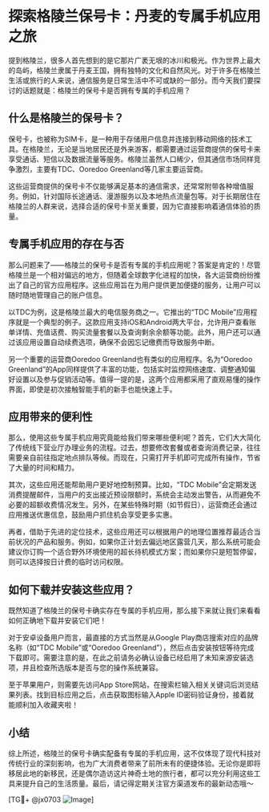 # 探索格陵兰保号卡：丹麦的专属手机应用之旅

提到格陵兰，很多人首先想到的是它那片广袤无垠的冰川和极光。作为世界上最大的岛屿，格陵兰隶属于丹麦王国，拥有独特的文化和自然风光。对于许多在格陵兰生活或旅行的人来说，通信服务是日常生活中不可或缺的一部分。而今天我们要探讨的话题就是：格陵兰的保号卡是否拥有专属的手机应用？

## 什么是格陵兰的保号卡？

保号卡，也被称为SIM卡，是一种用于存储用户信息并连接到移动网络的技术工具。在格陵兰，无论是当地居民还是外来游客，都需要通过运营商提供的保号卡来享受通话、短信以及数据流量等服务。格陵兰虽然人口稀少，但其通信市场同样竞争激烈，主要有TDC、Ooredoo Greenland等几家主要运营商。

这些运营商提供的保号卡不仅能够满足基本的通信需求，还常常附带各种增值服务。例如，针对国际长途通话、漫游服务以及本地热点流量包等。对于长期居住在格陵兰的人群来说，选择合适的保号卡至关重要，因为它直接影响着通信体验的质量。

## 专属手机应用的存在与否

那么问题来了——格陵兰的保号卡是否有专属的手机应用呢？答案是肯定的！尽管格陵兰是一个相对偏远的地方，但随着全球数字化进程的加快，各大运营商纷纷推出了自己的官方应用程序。这些应用旨在为用户提供更加便捷的服务，让用户可以随时随地管理自己的账户信息。

以TDC为例，这是格陵兰最大的电信服务商之一。它推出的“TDC Mobile”应用程序就是一个典型的例子。这款应用支持iOS和Android两大平台，允许用户查看账单详情、充值话费、购买流量套餐以及查询剩余余额等功能。此外，用户还可以通过该应用设置自动续费选项，确保不会因忘记缴费而导致服务中断。

另一个重要的运营商Ooredoo Greenland也有类似的应用程序。名为“Ooredoo Greenland”的App同样提供了丰富的功能，包括实时监控网络速度、调整通知偏好设置以及参与促销活动等。值得一提的是，这两个应用都采用了直观易懂的操作界面，即使是初次接触智能手机的新手也能快速上手。

## 应用带来的便利性

那么，使用这些专属手机应用究竟能给我们带来哪些便利呢？首先，它们大大简化了传统线下营业厅办理业务的流程。过去，想要修改套餐或者查询消费记录，往往需要亲自前往指定地点排队等候。而现在，只需打开手机即可完成所有操作，节省了大量的时间和精力。

其次，这些应用还能帮助用户更好地控制预算。比如，“TDC Mobile”会定期发送消费提醒邮件，当用户的支出接近预设限额时，系统会主动发出警告，从而避免不必要的超额收费情况发生。另外，在某些特殊时期（如节假日），运营商还会通过应用推送优惠信息，鼓励用户抓住机会享受更多实惠。

再者，借助于先进的定位技术，这些应用还可以根据用户的地理位置推荐最适合当前状况的产品和服务。例如，如果你正计划去偏远地区露营几天，那么系统可能会建议你订购一个适合野外环境使用的超长待机模式方案；而如果你只是短暂停留，则可以选择按日计费的临时访问权限。

## 如何下载并安装这些应用？

既然知道了格陵兰的保号卡确实存在专属的手机应用，那么接下来就让我们来看看如何正确地下载并安装它们吧！

对于安卓设备用户而言，最直接的方式当然是从Google Play商店搜索对应的品牌名称（如“TDC Mobile”或“Ooredoo Greenland”），然后点击安装按钮等待完成下载即可。需要注意的是，在此之前请务必确认设备已经启用了未知来源安装选项，并且检查所选版本是否与您的操作系统兼容。

至于苹果用户，则需要先访问App Store网站，在搜索栏输入相关关键词后浏览结果列表。找到目标应用之后，点击获取图标输入Apple ID密码验证身份，接着就能顺利加入收藏夹啦！

## 小结

综上所述，格陵兰的保号卡确实配备有专属的手机应用，这不仅体现了现代科技对传统行业的深刻影响，也为广大消费者带来了前所未有的便捷体验。无论你是即将移居此地的新移民，还是偶尔造访这片神奇土地的旅行者，都可以充分利用这些工具来提升自己的生活质量。最后，请记得定期关注官方渠道发布的最新动态哦～

[TG💪+ @jx0703 ![Image](https://github.com/user-attachments/assets/dbca1d08-cadb-493c-b0ec-ad6f7a83f270)]